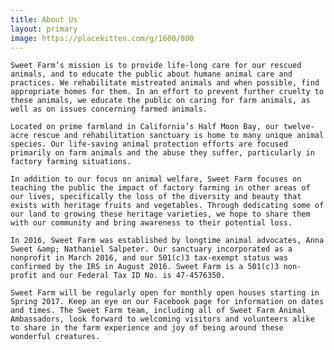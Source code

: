 ```yaml
---
title: About Us
layout: primary
image: https://placekitten.com/g/1600/800
---
```


<section>

	Sweet Farm’s mission is to provide life-long care for our rescued animals, and to educate the public about humane animal care and practices. We rehabilitate mistreated animals and when possible, find appropriate homes for them. In an effort to prevent further cruelty to these animals, we educate the public on caring for farm animals, as well as on issues concerning farmed animals.

	Located on prime farmland in California’s Half Moon Bay, our twelve-acre rescue and rehabilitation sanctuary is home to many unique animal species. Our life-saving animal protection efforts are focused primarily on farm animals and the abuse they suffer, particularly in factory farming situations.

	In addition to our focus on animal welfare, Sweet Farm focuses on teaching the public the impact of factory farming in other areas of our lives, specifically the loss of the diversity and beauty that exists with heritage fruits and vegetables. Through dedicating some of our land to growing these heritage varieties, we hope to share them with our community and bring awareness to their potential loss.

	In 2016, Sweet Farm was established by longtime animal advocates, Anna Sweet &amp; Nathaniel Salpeter. Our sanctuary incorporated as a nonprofit in March 2016, and our 501(c)3 tax-exempt status was confirmed by the IRS in August 2016. Sweet Farm is a 501(c)3 non-profit and our Federal Tax ID No. is 47-4576350.

	Sweet Farm will be regularly open for monthly open houses starting in Spring 2017. Keep an eye on our Facebook page for information on dates and times. The Sweet Farm team, including all of Sweet Farm Animal Ambassadors, look forward to welcoming visitors and volunteers alike to share in the farm experience and joy of being around these wonderful creatures.
	
</section>